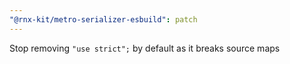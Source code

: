```yaml
---
"@rnx-kit/metro-serializer-esbuild": patch
---
```


Stop removing `"use strict";` by default as it breaks source maps
